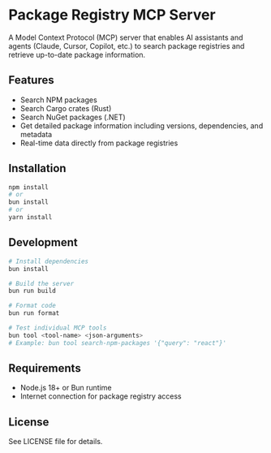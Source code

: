 # Package Registry MCP Server

A Model Context Protocol (MCP) server that enables AI assistants and agents
(Claude, Cursor, Copilot, etc.) to search package registries and retrieve
up-to-date package information.

## Features

- Search NPM packages
- Search Cargo crates (Rust)
- Search NuGet packages (.NET)
- Get detailed package information including versions, dependencies, and
  metadata
- Real-time data directly from package registries

## Installation

```bash
npm install
# or
bun install
# or
yarn install
```

## Development

```bash
# Install dependencies
bun install

# Build the server
bun run build

# Format code
bun run format

# Test individual MCP tools
bun tool <tool-name> <json-arguments>
# Example: bun tool search-npm-packages '{"query": "react"}'
```

## Requirements

- Node.js 18+ or Bun runtime
- Internet connection for package registry access

## License

See LICENSE file for details.
